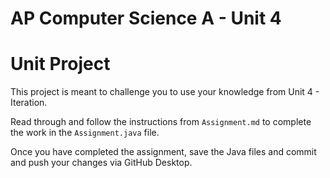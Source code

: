 # AP Computer Science A - Unit 4

# Unit Project

This project is meant to challenge you to use your knowledge from Unit 4 - Iteration.

Read through and follow the instructions from `Assignment.md` to complete the work in the `Assignment.java` file.

Once you have completed the assignment, save the Java files and commit and push your changes via GitHub Desktop.
